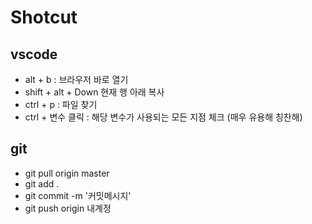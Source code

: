# Shotcut

## vscode
- alt + b : 브라우저 바로 열기
- shift + alt + Down 현재 행 아래 복사
- ctrl + p : 파일 찾기
- ctrl + 변수 클릭 : 해당 변수가 사용되는 모든 지점 체크 (매우 유용해 칭찬해)

## git
- git pull origin master 
- git add .
- git commit -m '커밋메시지'
- git push origin 내계정
